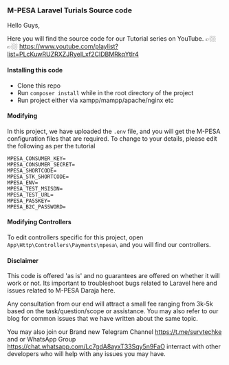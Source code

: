 ### M-PESA Laravel Turials Source code
Hello Guys,

Here you will find the source code for our Tutorial series on YouTube. 👉🏼👉🏼 https://www.youtube.com/playlist?list=PLcKuwRUZRXZJRyeILxf2CIDBMRkqYtlr4

#### Installing this code
- Clone this repo
- Run ```composer install``` while in the root directory of the project
- Run project either via xampp/mampp/apache/nginx etc 


#### Modifying
In this project, we have uploaded the ```.env``` file, and you will get the M-PESA configuration files that are required. To change to your details, please edit the following as per the tutorial

```env
MPESA_CONSUMER_KEY=
MPESA_CONSUMER_SECRET=
MPESA_SHORTCODE=
MPESA_STK_SHORTCODE=
MPESA_ENV=
MPESA_TEST_MSISDN=
MPESA_TEST_URL=
MPESA_PASSKEY=
MPESA_B2C_PASSWORD=
```

#### Modifying Controllers
To edit controllers specific for this project, open ```App\Http\Controllers\Payments\mpesa\``` and you will find our controllers.


#### Disclaimer
This code is offered 'as is' and no guarantees are offered on whether it will work or not. Its important to troubleshoot bugs related to Laravel here and issues related to M-PESA Daraja here. 

Any consultation from our end will attract a small fee ranging from 3k-5k based on the task/question/scope or assistance. You may also refer to our blog for common issues that we have written about the same topic.

You may also join our Brand new Telegram Channel https://t.me/survtechke and or WhatsApp Group https://chat.whatsapp.com/Lc7gdA8ayxT33Sqy5n9FaO interract with other developers who will help with any issues you may have.